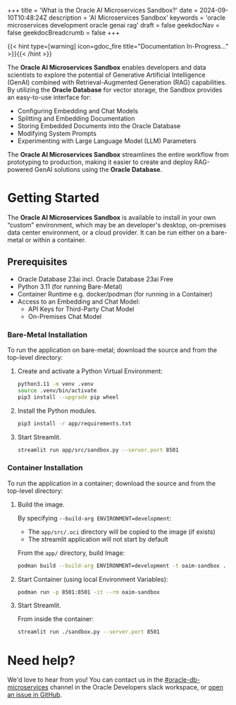+++
title = 'What is the Oracle AI Microservices Sandbox?'
date = 2024-09-10T10:48:24Z
description = 'AI Microservices Sandbox'
keywords = 'oracle microservices development oracle genai rag'
draft = false
geekdocNav = false
geekdocBreadcrumb = false
+++

{{< hint type=[warning] icon=gdoc_fire title="Documentation In-Progress..." >}}{{< /hint >}}

The **Oracle AI Microservices Sandbox** enables developers and data scientists to explore the potential of Generative Artificial Intelligence (GenAI) combined with Retrieval-Augmented Generation (RAG) capabilities. By utilizing the **Oracle Database** for vector storage, the Sandbox provides an easy-to-use interface for:

- Configuring Embedding and Chat Models
- Splitting and Embedding Documentation
- Storing Embedded Documents into the Oracle Database
- Modifying System Prompts
- Experimenting with Large Language Model (LLM) Parameters

The **Oracle AI Microservices Sandbox** streamlines the entire workflow from prototyping to production, making it easier to create and deploy RAG-powered GenAI solutions using the **Oracle Database**.

# Getting Started

The **Oracle AI Microservices Sandbox** is available to install in your own “custom” environment, which may be an developer's desktop, on-premises data center environment, or a cloud provider. It can be run either on a bare-metal or within a container.

## Prerequisites

- Oracle Database 23ai incl. Oracle Database 23ai Free
- Python 3.11 (for running Bare-Metal)
- Container Runtime e.g. docker/podman (for running in a Container)
- Access to an Embedding and Chat Model:
  - API Keys for Third-Party Chat Model
  - On-Premises Chat Model

### Bare-Metal Installation

To run the application on bare-metal; download the source and from the top-level directory:

1. Create and activate a Python Virtual Environment:

   ```bash
   python3.11 -m venv .venv
   source .venv/bin/activate
   pip3 install --upgrade pip wheel
   ```

1. Install the Python modules.

   ```bash
   pip3 install -r app/requirements.txt
   ```

1. Start Streamlit.

   ```bash
   streamlit run app/src/sandbox.py --server.port 8501
   ```

### Container Installation

To run the application in a container; download the source and from the top-level directory:

1. Build the image.

   By specifying `--build-arg ENVIRONMENT=development`:

   - The `app/src/.oci` directory will be copied to the image (if exists)
   - The streamlit application will not start by default

   From the `app/` directory, build Image:

   ```bash
   podman build --build-arg ENVIRONMENT=development -t oaim-sandbox .
   ```

1. Start Container (using local Environment Variables):

   ```bash
   podman run -p 8501:8501 -it --rm oaim-sandbox
   ```

1. Start Streamlit.

   From inside the container:

   ```bash
   streamlit run ./sandbox.py --server.port 8501
   ```

# Need help?

We'd love to hear from you! You can contact us in the
[#oracle-db-microservices](https://oracledevs.slack.com/archives/C06L9CDGR6Z) channel in the
Oracle Developers slack workspace, or [open an issue in GitHub](https://github.com/oracle-samples/oaim-sandbox/issues/new).
